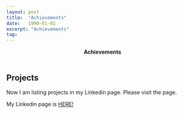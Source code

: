 ```yaml
---
layout: post
title:  "Achievements"
date:   1990-01-01
excerpt: "Achievements"
tag:
---
```


<center><b>Achievements</b></center><br>

## Projects

Now I am listing projects in my Linkedin page. Please visit the page.

My Linkedin page is [HERE!](https://www.linkedin.com/in/takayuki-kaisen-9b4710105/)